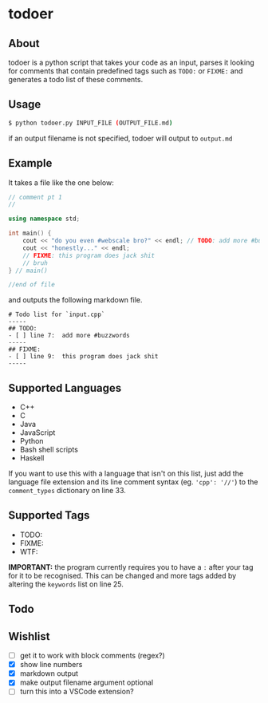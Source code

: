 # todoer

## About

todoer is a python script that takes your code as an input, parses it looking for comments that contain predefined tags such as `TODO:` or `FIXME:` and generates a todo list of these comments.

## Usage

```bash
$ python todoer.py INPUT_FILE (OUTPUT_FILE.md)
```

if an output filename is not specified, todoer will output to `output.md`

## Example

It takes a file like the one below:

```c++
// comment pt 1
//

using namespace std;

int main() {
	cout << "do you even #webscale bro?" << endl; // TODO: add more #buzzwords
	cout << "honestly..." << endl;
	// FIXME: this program does jack shit
	// bruh
} // main()

//end of file
```

and outputs the following markdown file.

```
# Todo list for `input.cpp`
-----
## TODO:
- [ ] line 7:  add more #buzzwords
-----
## FIXME:
- [ ] line 9:  this program does jack shit
-----
```

## Supported Languages

- C++
- C
- Java
- JavaScript
- Python
- Bash shell scripts
- Haskell

If you want to use this with a language that isn't on this list, just add the language file extension and its line comment syntax (eg. `'cpp': '//'`) to the `comment_types` dictionary on line 33.

## Supported Tags

- TODO:
- FIXME:
- WTF:

**IMPORTANT:** the program currently requires you to have a `:` after your tag for it to be recognised. This can be changed and more tags added by altering the `keywords` list on line 25.

## Todo

## Wishlist

- [ ] get it to work with block comments (regex?)
- [x] show line numbers
- [x] markdown output
- [x] make output filename argument optional
- [ ] turn this into a VSCode extension?